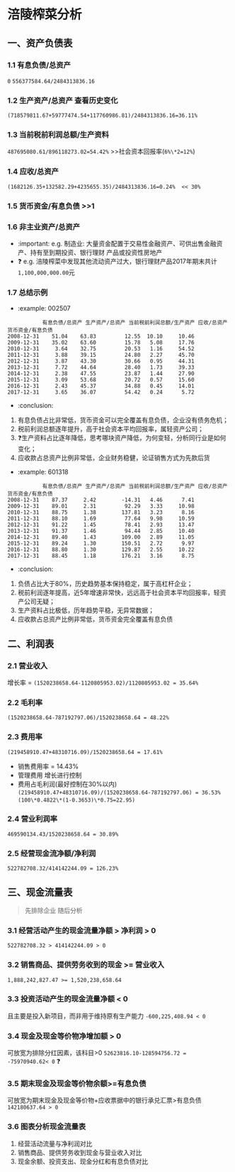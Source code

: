 # 涪陵榨菜分析
## 一、资产负债表
### 1.1 有息负债/总资产 
`0`
`556377584.64/2484313836.16`

### 1.2 生产资产/总资产 查看历史变化
`(718579811.67+59777474.54+117760986.81)/2484313836.16=36.11%`

### 1.3 当前税前利润总额/生产资料
`487695080.61/896118273.02=54.42%` >>社会资本回报率(`6%\*2=12%`)

### 1.4 应收/总资产
`(1682126.35+132582.29+4235655.35)/2484313836.16=0.24%  << 30%`

### 1.5 货币资金/有息负债 >>1

### 1.6 非主业资产/总资产
* :important: e.g. 制造业:  大量资金配置于交易性金融资产、可供出售金融资产、持有至到期投资、银行理财
产品或投资性房地产
* :question: e.g. 涪陵榨菜中发现其他流动资产过大，银行理财产品2017年期末共计`1,100,000,000.00`元
### 1.7 总结示例
* :example: 002507
```text
           有息负债/总资产 生产资产/总资产 当前税前利润总额/生产资产 应收/总资产 货币资金/有息负债
2008-12-31    51.04    63.83         12.55  10.10     10.46
2009-12-31    35.02    63.60         15.78   5.08     17.76
2010-12-31     3.64    32.75         20.53   1.16     54.52
2011-12-31     3.88    39.15         24.80   2.27     45.70
2012-12-31     3.87    43.30         30.66   0.95     44.31
2013-12-31     7.72    44.64         28.40   1.73     39.33
2014-12-31     2.38    47.55         23.87   1.44     27.90
2015-12-31     3.09    53.68         20.72   0.57     15.60
2016-12-31     2.43    45.37         34.88   0.45     14.01
2017-12-31     3.65    36.07         54.42   0.24      5.72
```
* :conclusion:
1. 有息负债占比非常低，货币资金可以完全覆盖有息负债，企业没有债务危机；
2. 税前利润总额逐年提升，高于社会资本平均回报率，属轻资产公司；
3. :question:生产资料占比逐年降低，思考哪块资产降低，为何变轻，分析同行业是如何变化；
4. 应收款占总资产比例非常低，企业财务稳健，论证销售方式为先款后货
* :example: 601318
```text
           有息负债/总资产 生产资产/总资产 当前税前利润总额/生产资产 应收/总资产 货币资金/有息负债
2008-12-31    87.37     2.42        -14.31   4.46      7.41
2009-12-31    89.01     2.31         92.29   3.33     10.98
2010-12-31    88.75     1.38        137.81   3.23      8.16
2011-12-31    88.10     1.69         77.64   9.98     10.59
2012-12-31    91.22     1.45         78.41   2.93     13.47
2013-12-31    91.37     1.46         94.44   2.85     10.40
2014-12-31    89.40     1.43        109.00   2.89     11.05
2015-12-31    89.24     1.30        150.51   2.72      9.97
2016-12-31    88.80     1.30        129.87   2.55     10.22
2017-12-31    88.45     1.18        176.21   3.16      8.75
```
* :conclusion:
1. 负债占比大于80%，历史趋势基本保持稳定，属于高杠杆企业；
2. 税前利润逐年提高，近5年增速非常快，远远高于社会资本平均回报率，轻资产公司无疑；
3. 生产资料占比极低，历年趋势平稳，无异常数据；
4. 应收款占总资产比例非常低，货币资金完全覆盖有息负债

## 二、利润表
### 2.1 营业收入
增长率 = `(1520238658.64-1120805953.02)/1120805953.02 = 35.64%`
### 2.2 毛利率
`(1520238658.64-787192797.06)/1520238658.64 = 48.22%`
### 2.3 费用率
`(219458910.47+48310716.09)/1520238658.64 = 17.61%`
* 销售费用率 = 14.43%
* 管理费用 增长进行控制
* 费用占毛利润(最好控制在30%以内)
`(219458910.47+48310716.09)/(1520238658.64-787192797.06) = 36.53%`
`(100\*0.4822\*(1-0.3653)\*0.75=22.95)`
### 2.4 营业利润率
`469590134.43/1520238658.64 = 30.89%`
### 2.5 经营现金流净额/净利润
`522782708.32/414142244.09 = 126.23%`


## 三、现金流量表
>先排除企业 随后分析
### 3.1 经营活动产生的现金流量净额 > 净利润 > 0
`522782708.32 > 414142244.09 > 0`
### 3.2 销售商品、提供劳务收到的现金 >= 营业收入
`1,888,242,827.47 >= 1,520,238,658.64`
### 3.3 投资活动产生的现金流量净额 < 0
且主要是投入新项目，而非用于维持原有生产能力
`-600,225,408.94 < 0`
### 3.4 现金及现金等价物净增加额 > 0
可放宽为排除分红因素，该科目>0
`52623816.10-128594756.72 = -75970940.62< 0` :question:
### 3.5 期末现金及现金等价物余额>=有息负债
可放宽为期末现金及现金等价物+应收票据中的银行承兑汇票>有息负债
`142180637.64 > 0`

### 3.6 图表分析现金流量表
1. 经营活动流量与净利润对比
2. 销售商品、提供劳务收到现金与营业收入对比
3. 现金余额、投资支出、现金分红和有息负债对比

